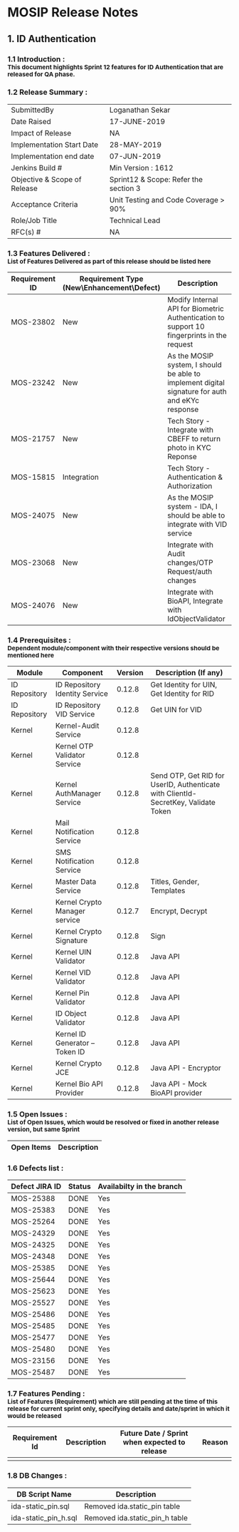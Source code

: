 # MOSIP Release Notes
## 1. ID Authentication

### 1.1 Introduction : <br><sub>This document highlights Sprint 12 features for ID Authentication that are released for QA phase.</sub></br>

### 1.2 Release Summary : 
|         |          |
|----------|----------|
SubmittedBy|Loganathan Sekar
Date Raised | 17-JUNE-2019
Impact of Release|NA
Implementation Start Date |28-MAY-2019
Implementation end date	|07-JUN-2019
Jenkins Build #	|Min Version : 1612
Objective & Scope of Release| Sprint12 & Scope: Refer the section 3
Acceptance Criteria	| Unit Testing and Code Coverage > 90%
Role/Job Title|Technical Lead
RFC(s) #|	NA


### 1.3 Features Delivered : <br><sub>List of Features Delivered as part of this release should be listed here</sub></br>
Requirement ID | Requirement Type <br>(New\\Enhancement\\Defect)</br> | Description
-----|----------|-------------
MOS-23802|New|Modify Internal API for Biometric Authentication to support 10 fingerprints in the request
MOS-23242|New|As the MOSIP system, I should be able to implement digital signature for auth and eKYc response
MOS-21757|New|Tech Story - Integrate with CBEFF to return photo in KYC Reponse
MOS-15815|Integration|Tech Story - Authentication & Authorization
MOS-24075|New|As the MOSIP system - IDA, I should be able to integrate with VID service
MOS-23068|New|Integrate with Audit changes/OTP Request/auth changes
MOS-24076|New|Integrate with BioAPI, Integrate with IdObjectValidator


### 1.4 Prerequisites : <br><sub>Dependent module/component with their respective versions should be mentioned here</sub></br>
Module|Component|Version|Description (If any)
-----|-------------|----------------|--------------
ID Repository|ID Repository Identity Service|0.12.8|Get Identity for UIN, Get Identity for RID
ID Repository|ID Repository VID Service|0.12.8|Get UIN for VID
Kernel|Kernel-Audit Service|0.12.8| 
Kernel|Kernel OTP Validator Service|0.12.8|
Kernel|Kernel AuthManager Service|0.12.8|Send OTP, Get RID for UserID, Authenticate with ClientId-SecretKey, Validate Token
Kernel|Mail Notification Service|0.12.8|
Kernel|SMS Notification Service|0.12.8|
Kernel|Master Data Service|0.12.8|Titles, Gender, Templates
Kernel|Kernel Crypto Manager service|0.12.7|Encrypt, Decrypt
Kernel|Kernel Crypto Signature|0.12.8|Sign
Kernel|Kernel UIN Validator|0.12.8|Java API
Kernel|Kernel VID Validator|0.12.8|Java API
Kernel|Kernel Pin Validator|0.12.8|Java API
Kernel|ID Object Validator|0.12.8|Java API
Kernel|Kernel ID Generator – Token ID|0.12.8|Java API
Kernel|Kernel Crypto JCE|0.12.8|Java API - Encryptor
Kernel|Kernel Bio API Provider|0.12.8|Java API - Mock BioAPI provider

### 1.5 Open Issues : <br><sub>List of Open Issues, which would be resolved or fixed in another release version, but same Sprint</sub></br>
Open Items|Description
-----------------|----------------------

### 1.6 Defects list :
Defect JIRA ID|Status|Availabilty in the branch
---------------|-------------|------------------
MOS-25388|DONE|Yes
MOS-25383|DONE|Yes
MOS-25264|DONE|Yes
MOS-24329|DONE|Yes
MOS-24325|DONE|Yes
MOS-24348|DONE|Yes
MOS-25385|DONE|Yes
MOS-25644|DONE|Yes
MOS-25623|DONE|Yes
MOS-25527|DONE|Yes
MOS-25486|DONE|Yes
MOS-25485|DONE|Yes
MOS-25477|DONE|Yes
MOS-25480|DONE|Yes
MOS-23156|DONE|Yes
MOS-25487|DONE|Yes

### 1.7 Features Pending : <br><sub>List of Features (Requirement) which are still pending at the time of this release for current sprint only, specifying details and date/sprint in which it would be released</sub></br>
Requirement Id|Description|Future Date / Sprint when expected to release | Reason
--------------|-----------|-----------|-------------
|||


### 1.8 DB Changes :
|DB Script Name|Description|
|---------------|-------------|
|ida-static_pin.sql|Removed ida.static_pin table|
|ida-static_pin_h.sql|Removed ida.static_pin_h table|




